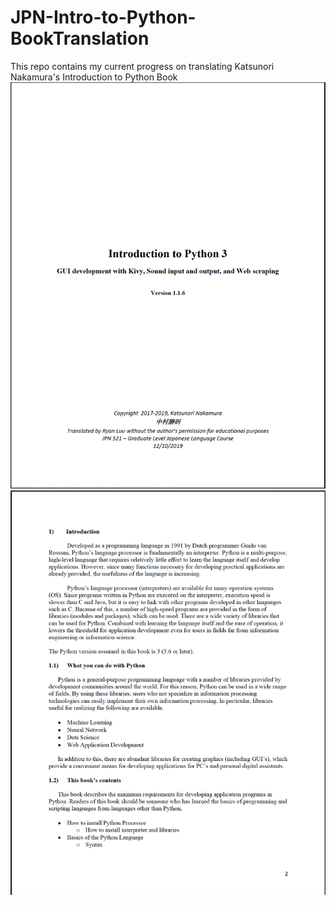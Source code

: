 # JPN-Intro-to-Python-BookTranslation

This repo contains my current progress on translating Katsunori Nakamura's Introduction to Python Book
![alt text](https://github.com/rluuy/JPN-Intro-to-Python-BookTranslation/blob/main/translation-preview1.png?raw=true)
![alt text](https://github.com/rluuy/JPN-Intro-to-Python-BookTranslation/blob/main/translation-preview2.png?raw=true)
